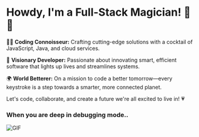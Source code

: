 # Howdy, I'm a Full-Stack Magician! 🎩✨

👨‍💻 **Coding Connoisseur:** Crafting cutting-edge solutions with a cocktail of JavaScript, Java, and cloud services.

🌟 **Visionary Developer:** Passionate about innovating smart, efficient software that lights up lives and streamlines systems.

🌍 **World Betterer:** On a mission to code a better tomorrow—every keystroke is a step towards a smarter, more connected planet.

Let's code, collaborate, and create a future we're all excited to live in! 💗

### When you are deep in debugging mode..
![GIF]([https://giphy.com/embed/eCqFYAVjjDksg](https://media.giphy.com/media/v1.Y2lkPTc5MGI3NjExdGdmcHFldHl2dHQzeW55cmY4aGR6dDdjcjRkeW5wd2R2b3d6Z3hxdCZlcD12MV9pbnRlcm5hbF9naWZfYnlfaWQmY3Q9Zw/eCqFYAVjjDksg/giphy.gif)https://media.giphy.com/media/v1.Y2lkPTc5MGI3NjExdGdmcHFldHl2dHQzeW55cmY4aGR6dDdjcjRkeW5wd2R2b3d6Z3hxdCZlcD12MV9pbnRlcm5hbF9naWZfYnlfaWQmY3Q9Zw/eCqFYAVjjDksg/giphy.gif)
